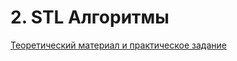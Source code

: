 # 2. STL Алгоритмы
[Теоретический материал и практическое задание](https://github.com/IDragonThunderI/OOP2-STL_Algorithms/blob/master/%D0%9B%D0%A02_STL%20%D0%B0%D0%BB%D0%B3%D0%BE%D1%80%D0%B8%D1%82%D0%BC%D1%8B.pdf)
